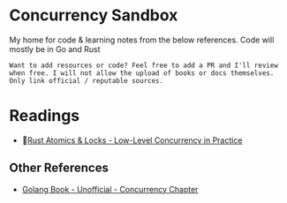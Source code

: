 # Concurrency Sandbox
My home for code & learning notes from the below references. Code will mostly be in Go and Rust

`Want to add resources or code? Feel free to add a PR and I'll review when free. I will not allow the upload of books or docs themselves. Only link official / reputable sources.`

# Readings
- 📖[Rust Atomics & Locks - Low-Level Concurrency in Practice](https://marabos.nl/atomics/)


## Other References
- [Golang Book - Unofficial - Concurrency Chapter](https://www.golang-book.com/books/intro/10)
